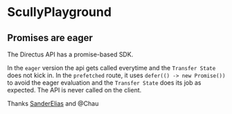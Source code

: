 # ScullyPlayground

## Promises are eager

The Directus API has a promise-based SDK.

In the `eager` version the api gets called everytime and the `Transfer State` does not kick in. In the `prefetched` route, it uses `defer(() -> new Promise())` to avoid the eager evaluation and the `Transfer State` does its job as expected. The API is never called on the client.

Thanks [SanderElias](https://github.com/SanderElias) and @Chau
